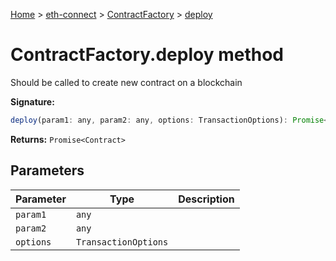 [Home](./index) &gt; [eth-connect](./eth-connect.md) &gt; [ContractFactory](./eth-connect.contractfactory.md) &gt; [deploy](./eth-connect.contractfactory.deploy.md)

# ContractFactory.deploy method

Should be called to create new contract on a blockchain

**Signature:**
```javascript
deploy(param1: any, param2: any, options: TransactionOptions): Promise<Contract>;
```
**Returns:** `Promise<Contract>`

## Parameters

|  Parameter | Type | Description |
|  --- | --- | --- |
|  `param1` | `any` |  |
|  `param2` | `any` |  |
|  `options` | `TransactionOptions` |  |

